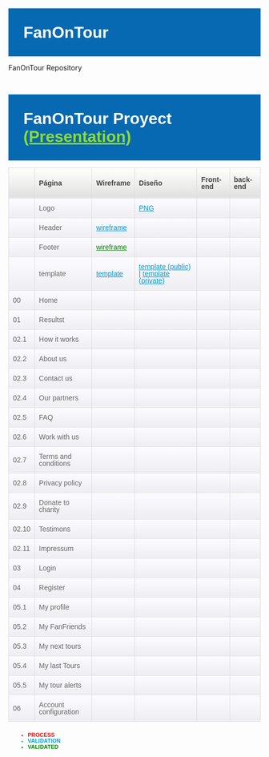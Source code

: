 FanOnTour
=========

FanOnTour Repository

<!DOCTYPE html>
<head>
<meta http-equiv="Content-Type" content="text/; charset=UTF-8">
<title>fanontour.com</title>

<!-- Cabeceras comunes -->	
<?php // include('include/cabeceras/comun.'); ?>

<!-- CSS -->
<link rel="stylesheet" href="css/jquery.fancybox.css">
<!--     -->

<!-- JS -->
<script src="js/jquery.fancybox.pack.js"></script>
<!--    -->

</head>


<style>
*{ margin:0; padding:0;}
a{color: #000;}
h1 { padding:30px; font:bold 32px/36px Helvetica, Arial,  sans-serif; background:#0669b2; color:#fff;}
table { font:14px/14px Helvetica, Arial, sans-serif; border-collapse:collapse;}
th { color:#444; padding:16px 8px; border:1px solid #ddd; text-align:left; background: #fffffb; /* Old browsers */

background: -moz-linear-gradient(top,  #fffffb 0%, #e0e0e2 100%); /* FF3.6+ */

background: -webkit-gradient(linear, left top, left bottom, color-stop(0%,#fffffb), color-stop(100%,#e0e0e2)); /* Chrome,Safari4+ */

background: -webkit-linear-gradient(top,  #fffffb 0%,#e0e0e2 100%); /* Chrome10+,Safari5.1+ */

background: -o-linear-gradient(top,  #fffffb 0%,#e0e0e2 100%); /* Opera 11.10+ */

background: -ms-linear-gradient(top,  #fffffb 0%,#e0e0e2 100%); /* IE10+ */

background: linear-gradient(top,  #fffffb 0%,#e0e0e2 100%); /* W3C */

filter: progid:DXImageTransform.Microsoft.gradient( startColorstr='#fffffb', endColorstr='#e0e0e2',GradientType=0 ); /* IE6-9 */

}
td { color:#666; padding:12px 8px; border:1px solid #ddd; background: #fcfbff; /* Old browsers */

background: -moz-linear-gradient(top,  #fcfbff 0%, #eeedf2 100%); /* FF3.6+ */

background: -webkit-gradient(linear, left top, left bottom, color-stop(0%,#fcfbff), color-stop(100%,#eeedf2)); /* Chrome,Safari4+ */

background: -webkit-linear-gradient(top,  #fcfbff 0%,#eeedf2 100%); /* Chrome10+,Safari5.1+ */

background: -o-linear-gradient(top,  #fcfbff 0%,#eeedf2 100%); /* Opera 11.10+ */

background: -ms-linear-gradient(top,  #fcfbff 0%,#eeedf2 100%); /* IE10+ */

background: linear-gradient(top,  #fcfbff 0%,#eeedf2 100%); /* W3C */

filter: progid:DXImageTransform.Microsoft.gradient( startColorstr='#fcfbff', endColorstr='#eeedf2',GradientType=0 ); /* IE6-9 */

}
.cod { font:12px/14px Helvetica, Arial, sans-serif;}
.proceso a { color:red;}
.validacion a {color: #09C;}
.ok a { color:green;}
tr:hover td { background:#eee;}
</style>

<body>

<h1>FanOnTour Proyect <a style="color: #8fda33" href="wireframes/fanontour-presentation.ppt">(Presentation)</a></h1>

<table width="100%">
  <tr>
    <th scope="col">&nbsp;</th>
    <th scope="col">Página</th>
    <th scope="col">Wireframe</th>
    <th scope="col">Diseño</th>
	  <th scope="col">Front-end</th>
	  <th scope="col">back-end</th>
  </tr> 
  <tr>
    <td></td>
    <td>Logo</td>
    <td></td>
    <td class="validacion"><a target="_blank" href="design/resources/logos/logo.png">PNG</a></td>
    <td>&nbsp;</td>
    <td>&nbsp;</td>
  </tr> 
  <tr>
    <td></td>
    <td>Header</td>
    <td class="validacion"><a target="_blank" href="wireframes/header.png">wireframe</a></td>
    <td>&nbsp;</td>
	  <td>&nbsp;</td>
	  <td>&nbsp;</td>
  </tr>
  <tr>
    <td></td>
    <td>Footer</td>
    <td class="ok"><a target="_blank" href="wireframes/footer.png">wireframe</a></td>
    <td>&nbsp;</td>
	  <td>&nbsp;</td>
	  <td>&nbsp;</td>
  </tr>
  <tr>
    <td></td>
    <td>template</td>
    <td class="validacion"><a target="_blank" href="wireframes/template.pdf">template</a></td>
    <td class="validacion"><a target="_blank" href="template.html">template (public)</a> | <a target="_blank" href="template-login.html">template (private)</a></td>
    <td class="ok">&nbsp;</td>
    <td class="ok">&nbsp;</td>
  </tr>
  <tr>
    <td>00</td>
    <td>Home</td>
    <td class="ok"><a class="fancybox" target="_blank" href="diseno//01_home/home_2_player."></a></td>
    <td class="ok"><a target="_blank" href="index."></a></td>
	<td class="ok"><a target="_blank" href="http://dap.advernet.es/"></a></td>
	<td class="ok">&nbsp;</td>
  </tr>
  <tr>
    <td>01</td>
    <td>Resultst</td>
    <td class="ok"><a class="fancybox" target="_blank" href="diseno//02_pagina_playlist/playlist."></a></td>
    <td class="ok"><a target="_blank" href="playlist/listado-playlist."></a></td>
	<td class="proceso"></td>
	<td class="ok">&nbsp;</td>
  </tr>
  <tr>
    <td>02.1</td>
    <td>How it works</td>
    <td class="ok"><a class="fancybox" target="_blank" href="diseno//02_pagina_playlist/portada/portada-playlist-1200."></a></td>
    <td class="ok"><a target="_blank" href="playlist/"></a></td>
	<td class="proceso">&nbsp;</td>
	<td class="ok">&nbsp;</td>
  </tr>
  <tr>
    <td>02.2</td>
    <td>About us</td>
    <td class="ok"><a class="fancybox" target="_blank" href="diseno//03_pagina_video/video."></a></td>
    <td class="ok"><a target="_blank" href="video/listado-videos."></a></td>
	<td class="proceso"><a target="_blank" href="http://dap.advernet.es/videos"></a></td>
	<td class="ok">&nbsp;</td>
  </tr>
  <tr>
    <td>02.3</td>
    <td>Contact us</td>
    <td class="ok"><a class="fancybox" target="_blank" href="diseno//03_pagina_video/single/pagina_video_single_info."></a></td>
    <td class="ok"><a target="_blank" href="video/"></a></td>
	<td class="proceso"><a target="_blank" href="http://dap.advernet.es/videos/emma-garcia-dando-el-do-de-pecho_13075"></a></td>
	<td class="ok">&nbsp;</td>
  </tr>
  <tr>
    <td>02.4</td>
    <td>Our partners</td>
    <td class="ok"><a class="fancybox" target="_blank" href="diseno//03_pagina_video/playlist/pagina_video_playlist_info."></a></td>
    <td class="ok"><a target="_blank" href="video/video_playlist."></a></td>
	  <td class="ok">&nbsp;</td>
	  <td class="ok">&nbsp;</td>
  </tr>
  <tr>
    <td>02.5</td>
    <td>FAQ</td>
    <td class="ok"><a class="fancybox" target="_blank" href="diseno//04_canales/listado-canales/listado-canales-1200."></a></td>
    <td class="ok"><a target="_blank" href="canales/listado-canales."></a></td>
	<td class="proceso"><a target="_blank" href="http://dap.advernet.es/canales"></a></td>
	<td class="ok">&nbsp;</td>
  </tr>
  <tr>
    <td>02.6</td>
    <td>Work with us</td>
    <td class="ok"><a class="fancybox" target="_blank" href="diseno//04_canales/portada/portada-canales-1200."></a></td>
    <td class="ok"><a target="_blank" href="canales/"></a></td>
	  <td class="ok">&nbsp;</td>
	<td class="ok">&nbsp;</td>
  </tr>
  <tr>
    <td>02.7</td>
    <td>Terms and conditions</td>
    <td class="ok"><a class="fancybox" target="_blank" href="diseno//05_user/login/user-login."></a></td>
    <td class="ok"><a target="_blank" href="usuario/login."></a></td>
	<td class="proceso"><a target="_blank" href="http://dap.advernet.es/users/login"></a></td>
	<td class="ok">&nbsp;</td>
  </tr>
  <tr>
    <td>02.8</td>
    <td>Privacy policy</td>
    <td class="ok"><a class="fancybox" target="_blank" href="diseno//05_user/perfil-usuario/user-perfil."></a></td>
    <td class="ok"><a target="_blank" href="usuario/perfil."></a></td>
	<td class="ok">&nbsp;</td>
	<td class="ok">&nbsp;</td>
  </tr>
  <tr>
    <td>02.9</td>
    <td>Donate to charity</td>
    <td class="ok"><a class="fancybox" target="_blank" href="diseno//05_user/videos/user-perfil-videos."></a></td>
    <td class="ok"><a target="_blank" href="usuario/videos."></a></td>
	<td class="ok">&nbsp;</td>
	<td class="ok">&nbsp;</td>
  </tr>
  <tr>
    <td>02.10</td>
    <td>Testimons</td>
    <td class="ok"><a class="fancybox" target="_blank" href="diseno//05_user/favoritos/user-perfil-favoritos."></a></td>
    <td class="ok"><a target="_blank" href="usuario/favoritos."></a></td>
	<td class="ok">&nbsp;</td>
	<td class="ok">&nbsp;</td>
  </tr>
  <tr>
    <td>02.11</td>
    <td>Impressum</td>
    <td class="ok"><a class="fancybox" target="_blank" href="diseno//05_user/amigos/user-perfil-amigos."></a></td>
    <td class="ok"><a target="_blank" href="usuario/amigos."></a></td>
	<td class="ok">&nbsp;</td>
	<td class="ok">&nbsp;</td>
  </tr>
  <tr>
    <td>03</td>
    <td>Login</td>
    <td class="ok"><a class="fancybox" target="_blank" href="diseno//05_user/grupos/user-perfil-grupos."></a></td>
    <td class="ok"><a target="_blank" href="usuario/grupos."></a></td>
	<td class="ok">&nbsp;</td>
	<td class="ok">&nbsp;</td>
  </tr>
  <tr>
    <td>04</td>
    <td>Register</td>
    <td class="ok"><a class="fancybox" target="_blank" href="diseno//05_user/subir-video."></a></td>
    <td class="ok"><a target="_blank" href="usuario/subir-video."></a></td>
	<td class="ok">&nbsp;</td>
	<td class="ok">&nbsp;</td>
  </tr>
  <tr>
    <td>05.1</td>
    <td>My profile</td>
    <td class="ok"><a class="fancybox" target="_blank" href="diseno//06_categorias/listado/listado-categorias-1200."></a></td>
    <td class="ok"><a target="_blank" href="categorias/listado-categorias."></a></td>
	<td class="ok"><a target="_blank" href="http://dap.advernet.es/categorias/"></a></td>
	<td class="ok">&nbsp;</td>
  </tr>  
  <tr>
    <td>05.2</td>
    <td>My FanFriends</td>
    <td class="ok"><a class="fancybox" target="_blank" href="diseno//06_categorias/categoria/categoria-1200."></a></td>
    <td class="ok"><a target="_blank" href="categorias/"></a></td>
	<td class="ok">&nbsp;</td>
	<td class="ok">&nbsp;</td>
  </tr>
  <tr>
    <td>05.3</td>
    <td>My next tours</td>
    <td class="ok"><a class="fancybox" target="_blank" href="diseno//07_grupos/grupos_1200."></a></td>
    <td class="ok"><a target="_blank" href="grupos/listado-grupos."></a></td>
	<td class="proceso"><a target="_blank" href="http://dap.advernet.es/grupos"></a></td>
	<td class="ok">&nbsp;</td>
  </tr>
  <tr>
    <td>05.4</td>
    <td>My last Tours</td>
    <td class="ok"><a class="fancybox" target="_blank" href="diseno//07_grupos/grupo."></a></td>
    <td class="ok"><a target="_blank" href="grupos/"></a></td>
	<td class="ok"><a target="_blank" href="http://dap.advernet.es/grupos/feliz_navidad_18/"></a></td>
	<td class="ok">&nbsp;</td>
  </tr>
  <tr>
    <td>05.5</td>
    <td>My tour alerts</td>
    <td class="ok"><a class="fancybox" target="_blank" href="diseno//07_grupos/grupo."></a></td>
    <td class="ok"><a target="_blank" href="grupos/"></a></td>
  <td class="ok"><a target="_blank" href="http://dap.advernet.es/grupos/feliz_navidad_18/"></a></td>
  <td class="ok">&nbsp;</td>
  </tr>
    <tr>
    <td>06</td>
    <td>Account configuration</td>
    <td class="ok"><a class="fancybox" target="_blank" href="diseno//07_grupos/grupo."></a></td>
    <td class="ok"><a target="_blank" href="grupos/"></a></td>
  <td class="ok"><a target="_blank" href="http://dap.advernet.es/grupos/feliz_navidad_18/"></a></td>
  <td class="ok">&nbsp;</td>
  </tr>
</table>
<ul style="font: bold 11px Arial; text-transform: uppercase;margin-top: 20px; margin-left: 20px; ">
	<li style="color: red">process</li>
	<li style="color: #09C">validation</li>
	<li style="color: green">validated</li>
</ul>


</body>
</>

